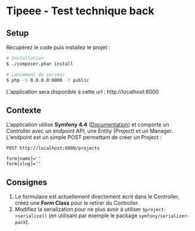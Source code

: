 # Tipeee - Test technique back

## Setup

Récupérez le code puis installez le projet :

```bash
# Installation
$ ./composer.phar install

# Lancement du serveur
$ php -S 0.0.0.0:8000 -t public
```

L'application sera disponible à cette url : http://localhost:8000

## Contexte

L'application utilise **Symfony 4.4** ([Documentation](https://symfony.com/doc/4.4/index.html)) et comporte un Controller avec un endpoint API, une Entity (Project) et un Manager.  
L'endpoint est un simple POST permettant de créer un Project :
```
POST http://localhost:8000/projects

form[name]=''
form[slug]=''
```

## Consignes

1. Le formulaire est actuellement directement écrit dans le Controller, créez une **Form Class** pour le retirer du Controller.
2. Modifiez la serialization pour ne plus avoir à utiliser `$project->serialize()` (en utilisant par exemple le package `symfony/serializer-pack`).
